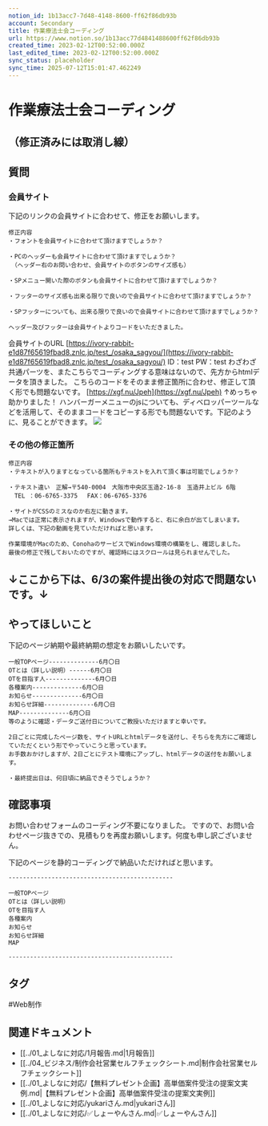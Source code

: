 ```yaml
---
notion_id: 1b13acc7-7d48-4148-8600-ff62f86db93b
account: Secondary
title: 作業療法士会コーディング
url: https://www.notion.so/1b13acc77d4841488600ff62f86db93b
created_time: 2023-02-12T00:52:00.000Z
last_edited_time: 2023-02-12T00:52:00.000Z
sync_status: placeholder
sync_time: 2025-07-12T15:01:47.462249
---
```

# 作業療法士会コーディング

## （修正済みには取消し線）
## 質問
### 会員サイト
下記のリンクの会員サイトに合わせて、修正をお願いします。
```plain text
修正内容
・フォントを会員サイトに合わせて頂けますでしょうか？

・PCのヘッダーも会員サイトに合わせて頂けますでしょうか？
　（ヘッダー右のお問い合わせ、会員サイトのボタンのサイズ感も）

・SPメニュー開いた際のボタンも会員サイトに合わせて頂けますでしょうか？

・フッターのサイズ感も出来る限りで良いので会員サイトに合わせて頂けますでしょうか？

・SPフッターについても、出来る限りで良いので会員サイトに合わせて頂けますでしょうか？

ヘッダー及びフッターは会員サイトよりコードをいただきました。
```
会員サイトのURL
[https://ivory-rabbit-e1d87f65619fbad8.znlc.jp/test_/osaka_sagyou/](https://ivory-rabbit-e1d87f65619fbad8.znlc.jp/test_/osaka_sagyou/)
ID：test
PW：test
わざわざ共通パーツを、またこちらでコーディングする意味はないので、先方からhtmlデータを頂きました。
こちらのコードをそのまま修正箇所に合わせ、修正して頂く形でも問題ないです。
[https://xgf.nu/Jpeh](https://xgf.nu/Jpeh)
↑めっちゃ助かりました！
ハンバーガーメニューのjsについても、ディベロッパーツールなどを活用して、そのままコードをコピーする形でも問題ないです。下記のように、見ることができます。
![](https://prod-files-secure.s3.us-west-2.amazonaws.com/d58fe38c-a9d4-4466-aed9-85604b7b2c6d/ba7e1f07-bbc3-4cdf-9511-e8dc311caa4b/%E3%82%B9%E3%82%AF%E3%83%AA%E3%83%BC%E3%83%B3%E3%82%B7%E3%83%A7%E3%83%83%E3%83%88_2022-06-03_0.21.10.png?X-Amz-Algorithm=AWS4-HMAC-SHA256&X-Amz-Content-Sha256=UNSIGNED-PAYLOAD&X-Amz-Credential=ASIAZI2LB4665YD73JVD%2F20250719%2Fus-west-2%2Fs3%2Faws4_request&X-Amz-Date=20250719T064523Z&X-Amz-Expires=3600&X-Amz-Security-Token=IQoJb3JpZ2luX2VjEIX%2F%2F%2F%2F%2F%2F%2F%2F%2F%2FwEaCXVzLXdlc3QtMiJHMEUCIQD6bAEfhTAP%2FThbauzsUiTv5TfJjiuTa8Xh%2BN4%2F4%2FFSaAIgQmV6yNhrOKSvjMEZNo%2BSEanu8GEdktBQmx5PCePQPewqiAQInv%2F%2F%2F%2F%2F%2F%2F%2F%2F%2FARAAGgw2Mzc0MjMxODM4MDUiDINrqM0WH%2FVxQGY69CrcA1U4PH8nDlCo0t%2Babp6fNx1uIT1WP7EI2ewsoB88CN%2FNx3gP9nYpruH4cf2O8p5NYvtUCVAf7IiJodXZHCQT%2FCV3MFkP%2BjyrHo%2FpUeMSMlq5yGigiSRPTPStJdGhyl%2FskJjIarKx3aCUwM7Nq7jAjGWv%2FG8MXR4eTJMkPfGm1uqBn4d3PaK9yhQIIMnKYBzDEVQMGxmElBNGX3jTqxZblit%2BWx34wThw0NemLJ2BkticByq4H3POo5JolJowmtTSscE0MAeAv2g4qSdqUbwgkXg78c%2FxCOtCmA4uASinkyqwreywJjiJE5fS6dLgzBJ3nz84qD0rteossZBgwHf7gb%2FxU38BbFYdhLYDrfaS7Vi9KJPssocXJadhF8kS9Ox4AK1i2ToyPzr1u4uEpzzkGL817ORl1aFNh07PZyOvVG8oppV%2F21fXS4hSyVi2ZsZjNsmWJKXiSJn2NfRhhO2wHFVbOPwBDZSBsl%2BtAHhyRHjp%2F1hpo2PDy8bHpZ%2BdCqoFitM1M9ZGfWyXuf4SUcPRPjTDza0qaOJCyLENcRe9MhtQ2%2BjzfhfuEtl8FGrrz1jlQEegk8MeHYgseuu7ILrpLFkxupHGnDbHYBx0rMOmDOd30Vd9GYeKdhWlotdTMODF7MMGOqUBV0c8%2BEL2rc0R72A4tOc8R5bVu05%2FsSYpjyUcu4yZmue9lEHRQ9Jo3vuYXt6YRZRQnSmXhwd2Xp7zOPad%2BdHRZAAakinlw6XUXgNtSNkp8blujAjZ3CAxwj0i%2BXNz6BP2Mkt2e6WbBuKTDbk3uaXVOGSRmY73BlbUxGqlpso4zF%2FnR%2FEblWLAUgErgaTR4YEqEJnmIu83MQvw4CF%2BKOInXuY1%2FbZ%2B&X-Amz-Signature=404d2968bf5211ab5582d657f853423a4c9680c45137887ca7fea26b6c8e88bf&X-Amz-SignedHeaders=host&x-amz-checksum-mode=ENABLED&x-id=GetObject)
### その他の修正箇所
```plain text
修正内容
・テキストが入りますとなっている箇所もテキストを入れて頂く事は可能でしょうか？

・テキスト違い　正解→〒540-0004　大阪市中央区玉造2-16-8　玉造井上ビル 6階
　TEL ：06-6765-3375　 FAX：06-6765-3376

・サイトがCSSのミスなのか右左に動きます。
→Macでは正常に表示されますが、Windowsで動作すると、右に余白が出てしまいます。
詳しくは、下記の動画を見ていただければと思います。

作業環境がMacのため、ConohaのサービスでWindows環境の構築をし、確認しました。
最後の修正で残しておいたのですが、確認時にはスクロールは見られませんでした。
```
## ↓ここから下は、6/3の案件提出後の対応で問題ないです。↓
## やってほしいこと
下記のページ納期や最終納期の想定をお願いしたいです。
```plain text
一般TOPページ--------------6月〇日
OTとは（詳しい説明）------6月〇日
OTを目指す人--------------6月〇日
各種案内--------------6月〇日
お知らせ--------------6月〇日
お知らせ詳細--------------6月〇日
MAP--------------6月〇日
等のように確認・データご送付日についてご教授いただけますと幸いです。

2日ごとに完成したページ数を、サイトURLとhtmlデータを送付し、そちらを先方にご確認していただくという形でやっていこうと思っています。
お手数おかけしますが、2日ごとにテスト環境にアップし、htmlデータの送付をお願いします。

・最終提出日は、何日頃に納品できそうでしょうか？
```
## 確認事項
お問い合わせフォームのコーディング不要になりました。
ですので、お問い合わせページ抜きでの、見積もりを再度お願いします。何度も申し訳ございません。

下記のページを静的コーディングで納品いただければと思います。
```plain text
----------------------------------------------

一般TOPページ
OTとは（詳しい説明）
OTを目指す人
各種案内
お知らせ
お知らせ詳細
MAP

----------------------------------------------
```

## タグ

#Web制作 

## 関連ドキュメント

- [[../01_よしなに対応/1月報告.md|1月報告]]
- [[../04_ビジネス/制作会社営業セルフチェックシート.md|制作会社営業セルフチェックシート]]
- [[../01_よしなに対応/【無料プレゼント企画】高単価案件受注の提案文実例.md|【無料プレゼント企画】高単価案件受注の提案文実例]]
- [[../01_よしなに対応/yukariさん.md|yukariさん]]
- [[../01_よしなに対応/✅しょーやんさん.md|✅しょーやんさん]]
